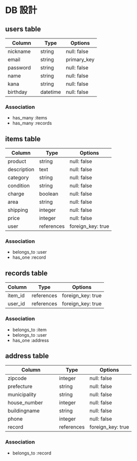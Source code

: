 # DB 設計

## users table

| Column             | Type                | Options                 |
|--------------------|---------------------|-------------------------|
| nickname           | string              | null: false             |
| email           　 | string              | primary_key             |
| password           | string              | null: false             |
| name             　| string              | null: false             |
| kana       　　　   | string              | null: false             |
| birthday           | datetime            | null: false             |

### Association

* has_many :items
* has_many :records

## items table

| Column                 | Type       | Options           |
|------------------------|------------|-------------------|
| product                | string     | null: false       |
| description            | text       | null: false       |
| category               | string　　  | null: false       |
| condition              | string     | null: false       |
| charge                 | boolean    | null: false       |
| area                   | string     | null: false       |
| shipping               | integer    | null: false       |
| price                  | integer    | null: false       |
| user                   | references | foreign_key: true |

### Association

- belongs_to :user
- has_one :record

## records table

| Column      | Type       | Options           |
|-------------|------------|-------------------|
| item_id     | references | foreign_key: true |
| user_id     | references | foreign_key: true |

### Association

- belongs_to :item
- belongs_to :user
- has_one :address

## address table

| Column             | Type                | Options                 |
|--------------------|---------------------|-------------------------|
| zipcode            | integer             | null: false             |
| prefecture     　　 | string              | null: false             |
| municipality       | string              | null: false             |
| house_number    　　| integer             | null: false             |
| buildingname       | string              | null: false             |
| phone              |  integer            | null: false             |
| record             | references          | foreign_key: true       |

### Association

- belongs_to :record
